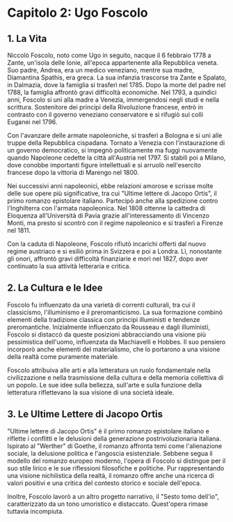 # Capitolo 2: Ugo Foscolo

## 1. La Vita
Niccolò Foscolo, noto come Ugo in seguito, nacque il 6 febbraio 1778 a Zante, un'isola delle Ionie, all'epoca appartenente alla Repubblica veneta. Suo padre, Andrea, era un medico veneziano, mentre sua madre, Diamantina Spathis, era greca. La sua infanzia trascorse tra Zante e Spalato, in Dalmazia, dove la famiglia si trasferì nel 1785. Dopo la morte del padre nel 1788, la famiglia affrontò gravi difficoltà economiche. Nel 1793, a quindici anni, Foscolo si unì alla madre a Venezia, immergendosi negli studi e nella scrittura. Sostenitore dei principi della Rivoluzione francese, entrò in contrasto con il governo veneziano conservatore e si rifugiò sui colli Euganei nel 1796.

Con l'avanzare delle armate napoleoniche, si trasferì a Bologna e si unì alle truppe della Repubblica cispadana. Tornato a Venezia con l'instaurazione di un governo democratico, si impegnò politicamente ma fuggì nuovamente quando Napoleone cedette la città all'Austria nel 1797. Si stabilì poi a Milano, dove conobbe importanti figure intellettuali e si arruolò nell'esercito francese dopo la vittoria di Marengo nel 1800.

Nei successivi anni napoleonici, ebbe relazioni amorose e scrisse molte delle sue opere più significative, tra cui "Ultime lettere di Jacopo Ortis", il primo romanzo epistolare italiano. Partecipò anche alla spedizione contro l'Inghilterra con l'armata napoleonica. Nel 1808 ottenne la cattedra di Eloquenza all'Università di Pavia grazie all'interessamento di Vincenzo Monti, ma presto si scontrò con il regime napoleonico e si trasferì a Firenze nel 1811.

Con la caduta di Napoleone, Foscolo rifiutò incarichi offerti dal nuovo regime austriaco e si esiliò prima in Svizzera e poi a Londra. Lì, nonostante gli onori, affrontò gravi difficoltà finanziarie e morì nel 1827, dopo aver continuato la sua attività letteraria e critica.

## 2. La Cultura e le Idee
Foscolo fu influenzato da una varietà di correnti culturali, tra cui il classicismo, l'illuminismo e il preromanticismo. La sua formazione combinò elementi della tradizione classica con principi illuministi e tendenze preromantiche. Inizialmente influenzato da Rousseau e dagli illuministi, Foscolo si distaccò da queste posizioni abbracciando una visione più pessimistica dell'uomo, influenzata da Machiavelli e Hobbes. Il suo pensiero incorporò anche elementi del materialismo, che lo portarono a una visione della realtà come puramente materiale.

Foscolo attribuiva alle arti e alla letteratura un ruolo fondamentale nella civilizzazione e nella trasmissione della cultura e della memoria collettiva di un popolo. Le sue idee sulla bellezza, sull'arte e sulla funzione della letteratura riflettevano la sua visione di una società ideale.

## 3. Le Ultime Lettere di Jacopo Ortis
"Ultime lettere di Jacopo Ortis" è il primo romanzo epistolare italiano e riflette i conflitti e le delusioni della generazione postrivoluzionaria italiana. Ispirato al "Werther" di Goethe, il romanzo affronta temi come l'alienazione sociale, la delusione politica e l'angoscia esistenziale. Sebbene segua il modello del romanzo europeo moderno, l'opera di Foscolo si distingue per il suo stile lirico e le sue riflessioni filosofiche e politiche. Pur rappresentando una visione nichilistica della realtà, il romanzo offre anche una ricerca di valori positivi e una critica del contesto storico e sociale dell'epoca.

Inoltre, Foscolo lavorò a un altro progetto narrativo, il "Sesto tomo dell'io", caratterizzato da un tono umoristico e distaccato. Quest'opera rimase tuttavia incompiuta.